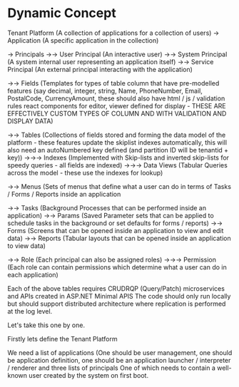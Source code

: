 # Dynamic Concept 

Tenant Platform (A collection of applications for a collection of users) 
-> Application (A specific application in the collection)

-> Principals
->-> User Principal (An interactive user)
->-> System Principal (A system internal user representing an application itself)
->-> Service Principal (An external principal interacting with the application)

->-> Fields (Templates for types of table column that have pre-modelled features (say decimal, integer, string, Name, PhoneNumber, Email, PostalCode, CurrencyAmount, these should also have html / js / validation rules react components for editor, viewer defined for display - THESE ARE EFFECTIVELY CUSTOM TYPES OF COLUMN AND WITH VALIDATION AND DISPLAY DATA)

->-> Tables (Collections of fields stored and forming the data model of the platform - these features update the skiplist indexes automatically, this will also need an autoNumbered key defined (and partition ID will be tenantid + key))
->->-> Indexes (Implemented with Skip-lists and inverted skip-lists for speedy queries - all fields are indexed)
->->-> Data Views (Tabular Queries across the model - these use the indexes for lookup)

->-> Menus (Sets of menus that define what a user can do in terms of Tasks / Forms / Reports inside an application

->-> Tasks (Background Processes that can be performed inside an application)
->-> Params (Saved Parameter sets that can be applied to schedule tasks in the background or set defaults for forms / reports)
->-> Forms (Screens that can be opened inside an application to view and edit data)
->-> Reports (Tabular layouts that can be opened inside an application to view data)

->-> Role (Each principal can also be assigned roles)
->->-> Permission (Each role can contain permissions which determine what a user can do in each application)

Each of the above tables requires CRUDRQP (Query/Patch) microservices and APIs created in ASP.NET Minimal APIS
The code should only run locally but should support distributed architecture where replication is performed at the log level. 

Let's take this one by one. 

Firstly lets define the Tenant Platform 

We need a list of applications (One should be user management, one should be application definition, one should be an application launcher / interpreter / renderer and three lists of principals 
One of which needs to contain a well-known user created by the system on first boot. 




